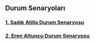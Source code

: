## Durum Senaryoları

### [1. Sadık Atilla Durum Senaryosu](/Sadık-Durum-Senaryo.pdf)
### [2. Eren Altuncu Durum Senaryosu](/)


